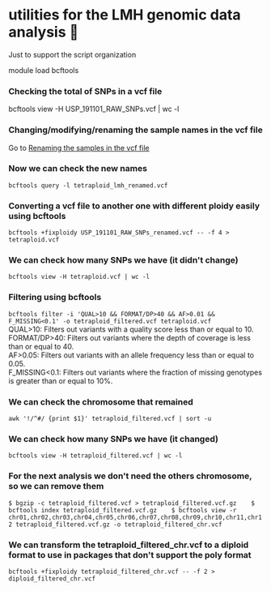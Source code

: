# utilities for the LMH genomic data analysis 🥔  
Just to support the script organization  
  
module load bcftools  
  
### Checking the total of SNPs in a vcf file  
bcftools view -H USP_191101_RAW_SNPs.vcf | wc -l
  
### Changing/modifying/renaming the sample names in the vcf file    
Go to [Renaming the samples in the vcf file](https://github.com/GivanildoR/tutorial_polyploid/blob/main/README.md)

### Now we can check the new names  
`bcftools query -l tetraploid_lmh_renamed.vcf`

### Converting a vcf file to another one with different ploidy easily using bcftools  
`bcftools +fixploidy USP_191101_RAW_SNPs_renamed.vcf -- -f 4 > tetraploid.vcf`  

### We can check how many SNPs we have (it didn't change)  
`bcftools view -H tetraploid.vcf | wc -l ` 

### Filtering using bcftools  
`bcftools filter -i 'QUAL>10 && FORMAT/DP>40 && AF>0.01 && F_MISSING<0.1' -o tetraploid_filtered.vcf tetraploid.vcf`  
QUAL>10: Filters out variants with a quality score less than or equal to 10.  
FORMAT/DP>40: Filters out variants where the depth of coverage is less than or equal to 40.  
AF>0.05: Filters out variants with an allele frequency less than or equal to 0.05.  
F_MISSING<0.1: Filters out variants where the fraction of missing genotypes is greater than or equal to 10%.  

### We can check the chromosome that remained  
`awk '!/^#/ {print $1}' tetraploid_filtered.vcf | sort -u`  

### We can check how many SNPs we have (it changed)  
`bcftools view -H tetraploid_filtered.vcf | wc -l `

### For the next analysis we don't need the others chromosome, so we can remove them  
`$ bgzip -c tetraploid_filtered.vcf > tetraploid_filtered.vcf.gz   
 $ bcftools index tetraploid_filtered.vcf.gz   
 $ bcftools view -r chr01,chr02,chr03,chr04,chr05,chr06,chr07,chr08,chr09,chr10,chr11,chr12 tetraploid_filtered.vcf.gz -o tetraploid_filtered_chr.vcf`  

### We can transform the  tetraploid_filtered_chr.vcf to a diploid format to use in packages that don't support the poly format  
`bcftools +fixploidy tetraploid_filtered_chr.vcf -- -f 2 > diploid_filtered_chr.vcf`  


